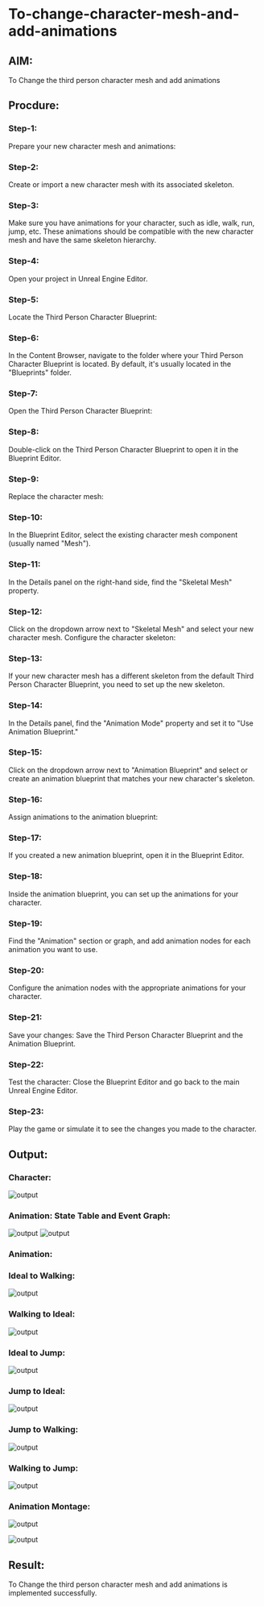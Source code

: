 # To-change-character-mesh-and-add-animations

## AIM:
To Change the third person character mesh and add animations

## Procdure:
### Step-1:
Prepare your new character mesh and animations:
### Step-2:
Create or import a new character mesh with its associated skeleton.
### Step-3:
Make sure you have animations for your character, such as idle, walk, run, jump, etc. These animations should be compatible with the new character mesh and have the same skeleton hierarchy.
### Step-4:
Open your project in Unreal Engine Editor.
### Step-5:
Locate the Third Person Character Blueprint:
### Step-6:
In the Content Browser, navigate to the folder where your Third Person Character Blueprint is located. By default, it's usually located in the "Blueprints" folder.
### Step-7:
Open the Third Person Character Blueprint:
### Step-8:
Double-click on the Third Person Character Blueprint to open it in the Blueprint Editor.
### Step-9:
Replace the character mesh:
### Step-10:
In the Blueprint Editor, select the existing character mesh component (usually named "Mesh").
### Step-11:
In the Details panel on the right-hand side, find the "Skeletal Mesh" property.
### Step-12:
Click on the dropdown arrow next to "Skeletal Mesh" and select your new character mesh.
Configure the character skeleton:
### Step-13:
If your new character mesh has a different skeleton from the default Third Person Character Blueprint, you need to set up the new skeleton.
### Step-14:
In the Details panel, find the "Animation Mode" property and set it to "Use Animation Blueprint."
### Step-15:
Click on the dropdown arrow next to "Animation Blueprint" and select or create an animation blueprint that matches your new character's skeleton.
### Step-16:
Assign animations to the animation blueprint:
### Step-17:
If you created a new animation blueprint, open it in the Blueprint Editor.
### Step-18:
Inside the animation blueprint, you can set up the animations for your character.
### Step-19:
Find the "Animation" section or graph, and add animation nodes for each animation you want to use.
### Step-20:
Configure the animation nodes with the appropriate animations for your character.
### Step-21:
Save your changes:
Save the Third Person Character Blueprint and the Animation Blueprint.
### Step-22:
Test the character:
Close the Blueprint Editor and go back to the main Unreal Engine Editor.
### Step-23:
Play the game or simulate it to see the changes you made to the character.

## Output:
### Character:
![output](1.png)
### Animation: State Table and Event Graph:
![output](2.png)
![output](3.png)

### Animation:
### Ideal to Walking:
![output](i2w.png)
### Walking to Ideal:
![output](w2i.png)
### Ideal to Jump:
![output](i2j.png)
### Jump to Ideal:
![output](j2i.png)
### Jump to Walking:
![output](j2w.png)
### Walking to Jump:
![output](w2j.png)


### Animation Montage:
![output](4.png)

![output](o.png)

## Result:
To Change the third person character mesh and add animations is implemented successfully.